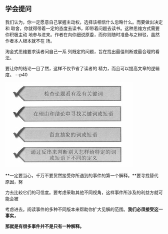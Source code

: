 ## 学会提问

我们认为，你一定愿意自己掌握主动权，选择该相信什么忽略什么。而要做出决定和 取舍，你就得带着一定的态度去读书，即带着问题去读书。这种思维方式需要你积极主动 地参与进来。作者在向你细说原委，而你则随时准备与之辩驳，虽然作者本人根本就不在 场。

淘金式思维要求读者问自己一系 列既定的问题，旨在找出最佳判断或最合理的看法。

要让你的结论一目了然，这样不仅节省了读者的 精力，而且可以提高文章的逻辑度。
--p40

![image-20210226153446582](learnAsking.assets/image-20210226153446582.png)

**一定要当心，千万不要贸然接受你所遇到的事件的第一个解释。**要寻找替代原因，努

力去比较它们的可信度。要考虑采取其他不同视角，这样事件所涉及的利益方就可能会被

考虑进去。阅读事件的多种不同版本来帮助你扩大见解的范围。**我们必须接受这一事实，**

**那就是有很多事件并不是只有一种解释。**
